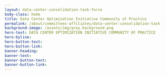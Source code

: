 ```yaml
---
layout: data-center-consolidation-task-force
body-class: home
title: Data Center Optimization Initiative Community of Practice
permalink: /about/committees-affiliates/data-center-consolidation-task-force/
background-image: /assets/img/grey.background.png
hero-text: DATA CENTER OPTIMIZATION INITIATIVE COMMUNITY OF PRACTICE
hero-byline:
hero-button-text: 
hero-button-link: 
banner-heading: 
banner-text: 
banner-button-text: 
banner-button-link: 
---
```

